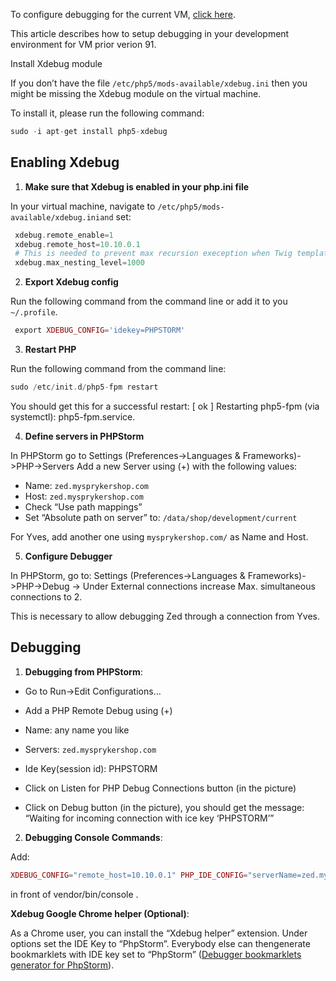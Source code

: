 To configure debugging for the current VM, [click here](https://documentation.spryker.com/v4/docs/debugging-setup.htm).

This article describes how to setup debugging in your development environment for VM prior verion 91.

Install Xdebug module

If you don’t have the file `/etc/php5/mods-available/xdebug.ini` then you might be missing the Xdebug module on the virtual machine.

To install it, please run the following command:

```php
sudo -i apt-get install php5-xdebug
```

## Enabling Xdebug

1. **Make sure that Xdebug is enabled in your php.ini file**

In your virtual machine, navigate to `/etc/php5/mods-available/xdebug.iniand` set:

```php
 xdebug.remote_enable=1
 xdebug.remote_host=10.10.0.1
 # This is needed to prevent max recursion exeception when Twig templates are very complicated
 xdebug.max_nesting_level=1000
```



2. **Export Xdebug config**

Run the following command from the command line or add it to you `~/.profile`.

```php
 export XDEBUG_CONFIG='idekey=PHPSTORM' 
```



3. **Restart PHP**

Run the following command from the command line:

```php
sudo /etc/init.d/php5-fpm restart
```



You should get this for a successful restart: [ ok ] Restarting php5-fpm (via systemctl): php5-fpm.service.

4. **Define servers in PHPStorm**

In PHPStorm go to Settings (Preferences->Languages & Frameworks)->PHP->Servers Add a new Server using (+) with the following values:

* Name: `zed.mysprykershop.com`
* Host: `zed.mysprykershop.com`
* Check “Use path mappings”
* Set “Absolute path on server” to: `/data/shop/development/current`

For Yves, add another one using `mysprykershop.com/` as Name and Host.

5. **Configure Debugger**

In PHPStorm, go to: Settings (Preferences->Languages & Frameworks)->PHP->Debug -> Under External connections increase Max. simultaneous connections to 2.

This is necessary to allow debugging Zed through a connection from Yves.

## Debugging

1. **Debugging from PHPStorm**:

* Go to Run->Edit Configurations…
* Add a PHP Remote Debug using (+)
* Name: any name you like
* Servers: `zed.mysprykershop.com`
* Ide Key(session id): PHPSTORM

* Click on Listen for PHP Debug Connections button (in the picture)
* Click on Debug button (in the picture), you should get the message: “Waiting for incoming connection with ice key ‘PHPSTORM’”

 

2. **Debugging Console Commands**:

Add:

```php
XDEBUG_CONFIG="remote_host=10.10.0.1" PHP_IDE_CONFIG="serverName=zed.mysprykershop.com"
```

in front of vendor/bin/console <command>.

**Xdebug Google Chrome helper (Optional)**:

As a Chrome user, you can install the “Xdebug helper” extension. Under options set the IDE Key to “PhpStorm”. Everybody else can thengenerate bookmarklets with IDE key set to “PhpStorm” ([Debugger bookmarklets generator for PhpStorm](http://www.jetbrains.com/phpstorm/marklets/)).